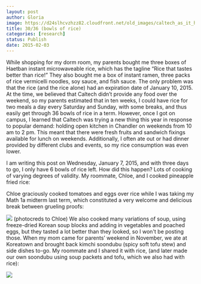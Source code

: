```yaml
---
layout: post
author: Gloria
image: https://d24slhcvzhzz82.cloudfront.net/old_images/caltech_as_it_happens/6a0105349b8251970b01bb07d4f1a9970d.jpg
title: 30/36 (bowls of rice)
categories: [research]
status: Publish
date: 2015-02-03
---
```


While shopping for my dorm room, my parents bought me three boxes of Haetban instant microwaveable rice, which has the tagline “Rice that tastes better than rice!” They also bought me a box of instant ramen, three packs of rice vermicelli noodles, soy sauce, and fish sauce. The only problem was that the rice (and the rice alone) had an expiration date of January 10, 2015. 
At the time, we believed that Caltech didn’t provide any food over the weekend, so my parents estimated that in ten weeks, I could have rice for two meals a day every Saturday and Sunday, with some breaks, and thus easily get through 36 bowls of rice in a term. However, once I got on campus, I learned that Caltech was trying a new thing this year in response to popular demand: holding open kitchen in Chandler on weekends from 10 am to 2 pm. This meant that there were fresh fruits and sandwich fixings available for lunch on weekends. Additionally, I often ate out or had dinner provided by different clubs and events, so my rice consumption was even lower.

I am writing this post on Wednesday, January 7, 2015, and with three days to go, I only have 6 bowls of rice left. How did this happen? Lots of cooking of varying degrees of validity. My roommate, Chloe, and I cooked pineapple fried rice:

Chloe graciously cooked tomatoes and eggs over rice while I was taking my Math 1a midterm last term, which constituted a very welcome and delicious break between grueling proofs:


![](https://d24slhcvzhzz82.cloudfront.net/old_images/caltech_as_it_happens/6a0105349b8251970b01b7c7311ea5970b.jpg)
(photocreds to Chloe)
We also cooked many variations of soup, using freeze-dried Korean soup blocks and adding in vegetables and poached eggs, but they tasted a lot better than they looked, so I won't be posting those. When my mom came for parents’ weekend in November, we ate at Koreatown and brought back kimchi soondubu (spicy soft tofu stew) and side dishes to-go. My roommate and I shared it with rice, (and later made our own soondubu using soup packets and tofu, which we also had with rice):


![](https://d24slhcvzhzz82.cloudfront.net/old_images/caltech_as_it_happens/6a0105349b8251970b01b8d0ba88c5970c.jpg)
